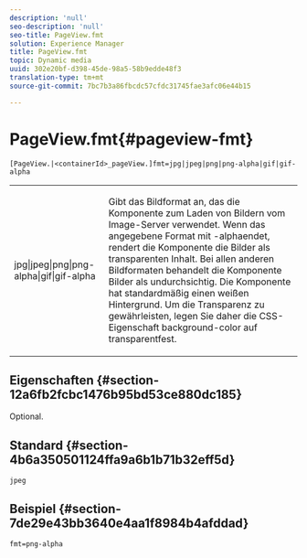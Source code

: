 ```yaml
---
description: 'null'
seo-description: 'null'
seo-title: PageView.fmt
solution: Experience Manager
title: PageView.fmt
topic: Dynamic media
uuid: 302e20bf-d398-45de-98a5-58b9edde48f3
translation-type: tm+mt
source-git-commit: 7bc7b3a86fbcdc57cfdc31745fae3afc06e44b15

---
```



# PageView.fmt{#pageview-fmt}

`[PageView.|<containerId>_pageView.]fmt=jpg|jpeg|png|png-alpha|gif|gif-alpha`

<table id="table_8629FDB399124A57B8026E46687D0BC2"> 
 <tbody> 
  <tr> 
   <td colname="col1"> <p> <span class="codeph"> jpg|jpeg|png|png-alpha|gif|gif-alpha</span> </p> </td> 
   <td colname="col2"> <p> Gibt das Bildformat an, das die Komponente zum Laden von Bildern vom Image-Server verwendet. Wenn das angegebene Format mit <span class="codeph"> -alpha</span>endet, rendert die Komponente die Bilder als transparenten Inhalt. Bei allen anderen Bildformaten behandelt die Komponente Bilder als undurchsichtig. Die Komponente hat standardmäßig einen weißen Hintergrund. Um die Transparenz zu gewährleisten, legen Sie daher die CSS-Eigenschaft <span class="codeph"> background-color</span> auf <span class="codeph"> transparent</span>fest. </p> </td> 
  </tr> 
 </tbody> 
</table>

## Eigenschaften {#section-12a6fb2fcbc1476b95bd53ce880dc185}

Optional.

## Standard {#section-4b6a350501124ffa9a6b1b71b32eff5d}

`jpeg`

## Beispiel {#section-7de29e43bb3640e4aa1f8984b4afddad}

`fmt=png-alpha`
